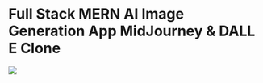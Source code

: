 # Full Stack MERN AI Image Generation App  MidJourney & DALL E Clone
<img src="http://res.cloudinary.com/dty0wscz8/image/upload/v1678387213/lu7k6ysji482xbv8akk9.png">

